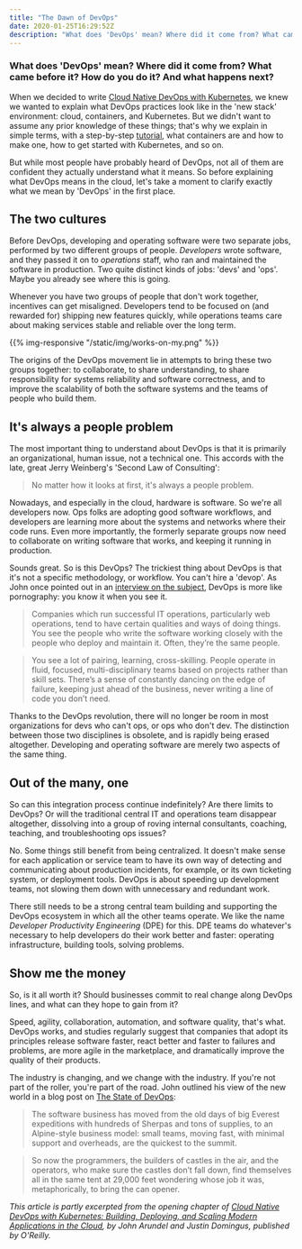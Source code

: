```yaml
---
title: "The Dawn of DevOps"
date: 2020-01-25T16:29:52Z
description: "What does 'DevOps' mean? Where did it come from? What came before it? How do you do it? And what happens next? The authors of 'Cloud Native DevOps with Kubernetes', John Arundel and Justin Domingus, explain the past, present, and future of the DevOps movement."
---
```


### What does 'DevOps' mean? Where did it come from? What came before it? How do you do it? And what happens next?

When we decided to write [Cloud Native DevOps with Kubernetes](https://amzn.to/2PEPTjc), we knew we wanted to explain what DevOps practices look like in the 'new stack' environment: cloud, containers, and Kubernetes. But we didn't want to assume any prior knowledge of these things; that's why we explain in simple terms, with a step-by-step [tutorial](https://github.com/cloudnativedevops/demo/tree/master/hello), what containers are and how to make one, how to get started with Kubernetes, and so on.

But while most people have probably heard of DevOps, not all of them are confident they actually understand what it means. So before explaining what DevOps means in the cloud, let's take a moment to clarify exactly what we mean by 'DevOps' in the first place.

<!--more-->

## The two cultures

Before DevOps, developing and operating software were two separate jobs, performed by two different groups of people. *Developers* wrote software, and they passed it on to *operations* staff, who ran and maintained the software in production. Two quite distinct kinds of jobs: 'devs' and 'ops'. Maybe you already see where this is going.

Whenever you have two groups of people that don't work together, incentives can get misaligned. Developers tend to be focused on (and rewarded for) shipping new features quickly, while operations teams care about making services stable and reliable over the long term.

{{% img-responsive "/static/img/works-on-my.png" %}}

The origins of the DevOps movement lie in attempts to bring these two groups together: to collaborate, to share understanding, to share responsibility for systems reliability and software correctness, and to improve the scalability of both the software systems and the teams of people who build them.

## It's always a people problem

The most important thing to understand about DevOps is that it is primarily an organizational, human issue, not a technical one. This accords with the late, great Jerry Weinberg's 'Second Law of Consulting':

> No matter how it looks at first, it's always a people problem.

Nowadays, and especially in the cloud, hardware is software. So we're all developers now. Ops folks are adopting good software workflows, and developers are learning more about the systems and networks where their code runs. Even more importantly, the formerly separate groups now need to collaborate on writing software that works, and keeping it running in production.

Sounds great. So is this DevOps? The trickiest thing about DevOps is that it's not a specific methodology, or workflow. You can't hire a 'devop'. As John once pointed out in an [interview on the subject](https://www.activestate.com/blog/john-arundel-devops/), DevOps is more like pornography: you know it when you see it.

> Companies which run successful IT operations, particularly web operations, tend to have certain qualities and ways of doing things. You see the people who write the software working closely with the people who deploy and maintain it. Often, they’re the same people.

> You see a lot of pairing, learning, cross-skilling. People operate in fluid, focused, multi-disciplinary teams based on projects rather than skill sets. There’s a sense of constantly dancing on the edge of failure, keeping just ahead of the business, never writing a line of code you don’t need.

Thanks to the DevOps revolution, there will no longer be room in most organizations for devs who can't ops, or ops who don't dev. The distinction between those two disciplines is obsolete, and is rapidly being erased altogether. Developing and operating software are merely two aspects of the same thing.

## Out of the many, one

So can this integration process continue indefinitely? Are there limits to DevOps? Or will the traditional central IT and operations team disappear altogether, dissolving into a group of roving internal consultants, coaching, teaching, and troubleshooting ops issues?

No. Some things still benefit from being centralized. It doesn't make sense for each application or service team to have its own way of detecting and communicating about production incidents, for example, or its own ticketing system, or deployment tools. DevOps is about speeding up development teams, not slowing them down with unnecessary and redundant work.

There still needs to be a strong central team building and supporting the DevOps ecosystem in which all the other teams operate. We like the name _Developer Productivity Engineering_ (DPE) for this. DPE teams do whatever's necessary to help developers do their work better and faster: operating infrastructure, building tools, solving problems.

## Show me the money

So, is it all worth it? Should businesses commit to real change along DevOps lines, and what can they hope to gain from it?

Speed, agility, collaboration, automation, and software quality, that's what. DevOps works, and studies regularly suggest that companies that adopt its principles release software faster, react better and faster to failures and problems, are more agile in the marketplace, and dramatically improve the quality of their products.

The industry is changing, and we change with the industry. If you're not part of the roller, you're part of the road. John outlined his view of the new world in a blog post on [The State of DevOps](https://bitfieldconsulting.com/blog/state-of-devops):

> The software business has moved from the old days of big Everest expeditions with hundreds of Sherpas and tons of supplies, to an Alpine-style business model: small teams, moving fast, with minimal support and overheads, are the quickest to the summit.

> So now the programmers, the builders of castles in the air, and the operators, who make sure the castles don’t fall down, find themselves all in the same tent at 29,000 feet wondering whose job it was, metaphorically, to bring the can opener.

_This article is partly excerpted from the opening chapter of [Cloud Native DevOps with Kubernetes: Building, Deploying, and Scaling Modern Applications in the Cloud](https://amzn.to/2PEPTjc), by John Arundel and Justin Domingus, published by O'Reilly._